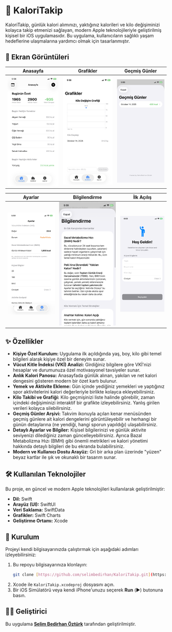 # 🍏 KaloriTakip

KaloriTakip, günlük kalori alımınızı, yaktığınız kalorileri ve kilo değişiminizi kolayca takip etmenizi sağlayan, modern Apple teknolojileriyle geliştirilmiş kişisel bir iOS uygulamasıdır. Bu uygulama, kullanıcıların sağlıklı yaşam hedeflerine ulaşmalarına yardımcı olmak için tasarlanmıştır.

## 📱 Ekran Görüntüleri

| Anasayfa | Grafikler | Geçmiş Günler |
| :---: |:---:|:---:|
| ![Anasayfa Ekranı](https://github.com/selimbedirhan/KaloriTakip/raw/main/anasayfa.PNG) | ![Grafikler Ekranı](https://github.com/selimbedirhan/KaloriTakip/raw/main/grafik.PNG) | ![Geçmiş Ekranı](https://github.com/selimbedirhan/KaloriTakip/raw/main/ge%C3%A7mi%C5%9F.PNG) |

| Ayarlar | Bilgilendirme | İlk Açılış |
| :---: |:---:|:---:|
| ![Ayarlar Ekranı](https://github.com/selimbedirhan/KaloriTakip/raw/main/ayarlar.PNG) | ![Bilgi Ekranı](https://github.com/selimbedirhan/KaloriTakip/raw/main/bilgilendirme.PNG) | ![Kurulum Ekranı](https://github.com/selimbedirhan/KaloriTakip/raw/main/kurulum.PNG) |

## ✨ Özellikler

- **Kişiye Özel Kurulum:** Uygulama ilk açıldığında yaş, boy, kilo gibi temel bilgileri alarak kişiye özel bir deneyim sunar.
- **Vücut Kitle İndeksi (VKİ) Analizi:** Girdiğiniz bilgilere göre VKİ'nizi hesaplar ve durumunuza özel motivasyonel tavsiyeler sunar.
- **Anlık Kalori Panosu:** Anasayfada günlük alınan, yakılan ve net kalori dengesini gösteren modern bir özet kartı bulunur.
- **Yemek ve Aktivite Ekleme:** Gün içinde yediğiniz yemekleri ve yaptığınız spor aktivitelerini kalori değerleriyle birlikte kolayca ekleyebilirsiniz.
- **Kilo Takibi ve Grafiği:** Kilo geçmişinizi liste halinde görebilir, zaman içindeki değişiminizi interaktif bir grafikte izleyebilirsiniz. Yanlış girilen verileri kolayca silebilirsiniz.
- **Geçmiş Günler Arşivi:** Takvim ikonuyla açılan kenar menüsünden geçmiş günlere ait kalori dengelerini görüntüleyebilir ve herhangi bir günün detaylarına (ne yendiği, hangi sporun yapıldığı) ulaşabilirsiniz.
- **Detaylı Ayarlar ve Bilgiler:** Kişisel bilgilerinizi ve günlük aktivite seviyenizi dilediğiniz zaman güncelleyebilirsiniz. Ayrıca Bazal Metabolizma Hızı (BMH) gibi önemli metrikleri ve kalori yönetimi hakkında detaylı bilgileri de bu ekranda bulabilirsiniz.
- **Modern ve Kullanıcı Dostu Arayüz:** Gri bir arka plan üzerinde "yüzen" beyaz kartlar ile şık ve okunaklı bir tasarım sunar.

## 🛠️ Kullanılan Teknolojiler

Bu proje, en güncel ve modern Apple teknolojileri kullanılarak geliştirilmiştir:

- **Dil:** Swift
- **Arayüz (UI):** SwiftUI
- **Veri Saklama:** SwiftData
- **Grafikler:** Swift Charts
- **Geliştirme Ortamı:** Xcode

## 🚀 Kurulum

Projeyi kendi bilgisayarınızda çalıştırmak için aşağıdaki adımları izleyebilirsiniz:

1.  Bu repoyu bilgisayarınıza klonlayın:
    ```bash
    git clone [https://github.com/selimbedirhan/KaloriTakip.git](https://github.com/selimbedirhan/KaloriTakip.git)
    ```
2.  Xcode ile `KaloriTakip.xcodeproj` dosyasını açın.
3.  Bir iOS Simülatörü veya kendi iPhone'unuzu seçerek **Run** (▶️) butonuna basın.

## 👨‍💻 Geliştirici

Bu uygulama **[Selim Bedirhan Öztürk](https://github.com/selimbedirhan)** tarafından geliştirilmiştir.
